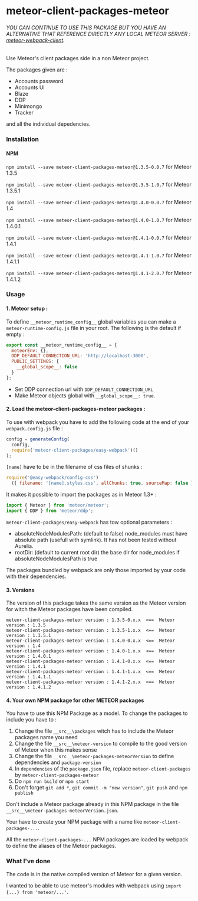 # meteor-client-packages-meteor

###### YOU CAN CONTINUE TO USE THIS PACKAGE BUT YOU HAVE AN ALTERNATIVE THAT REFERENCE DIRECTLY ANY LOCAL METEOR SERVER : [meteor-webpack-client](https://www.npmjs.com/package/meteor-webpack-client).

Use Meteor's client packages side in a non Meteor project.

The packages given are :
- Accounts password
- Accounts UI
- Blaze
- DDP
- Minimongo
- Tracker

and all the individual depedencies.

### Installation

#### NPM
`npm install --save meteor-client-packages-meteor@1.3.5-0.0.7` for Meteor 1.3.5

`npm install --save meteor-client-packages-meteor@1.3.5-1.0.7` for Meteor 1.3.5.1

`npm install --save meteor-client-packages-meteor@1.4.0-0.0.7` for Meteor 1.4

`npm install --save meteor-client-packages-meteor@1.4.0-1.0.7` for Meteor 1.4.0.1

`npm install --save meteor-client-packages-meteor@1.4.1-0.0.7` for Meteor 1.4.1

`npm install --save meteor-client-packages-meteor@1.4.1-1.0.7` for Meteor 1.4.1.1

`npm install --save meteor-client-packages-meteor@1.4.1-2.0.7` for Meteor 1.4.1.2

### Usage

#### 1. Meteor setup :

To define `__meteor_runtime_config__` global variables you can make a `meteor-runtime-config.js` file in your root.
The following is the default if empty :
```js
export const __meteor_runtime_config__ = {
  meteorEnv: {},
  DDP_DEFAULT_CONNECTION_URL: 'http://localhost:3000',
  PUBLIC_SETTINGS: {
    __global_scope__: false
  }
};
```
* Set DDP connection url with `DDP_DEFAULT_CONNECTION_URL`
* Make Meteor objects global with `__global_scope__: true`.

#### 2. Load the meteor-client-packages-meteor packages :

   To use with webpack you have to add the following code at the end of your `webpack.config.js` file :
```js
config = generateConfig(
  config,
  require('meteor-client-packages/easy-webpack')()
);
```

   `[name]` have to be in the filename of css files of shunks :
```js
require('@easy-webpack/config-css')
  ({ filename: '[name].styles.css', allChunks: true, sourceMap: false }),

```

   It makes it possible to import the packages as in Meteor 1.3+ :
```js
import { Meteor } from 'meteor/meteor';
import { DDP } from 'meteor/ddp';
```

`meteor-client-packages/easy-webpack` has tow optional parameters :
- absoluteNodeModulesPath: (default to false) node_modules must have absolute path (usefull with symlink). It has not been tested without Aurelia.
- rootDir: (default to current root dir) the base dir for node_modules if absoluteNodeModulesPath is true

The packages bundled by webpack are only those imported by your code with their dependencies.

#### 3. Versions

   The version of this package takes the same version as the Meteor version for witch the Meteor packages have been compiled.
```http
meteor-client-packages-meteor version : 1.3.5-0.x.x  <==  Meteor version : 1.3.5
meteor-client-packages-meteor version : 1.3.5-1.x.x  <==  Meteor version : 1.3.5.1
meteor-client-packages-meteor version : 1.4.0-0.x.x  <==  Meteor version : 1.4
meteor-client-packages-meteor version : 1.4.0-1.x.x  <==  Meteor version : 1.4.0.1
meteor-client-packages-meteor version : 1.4.1-0.x.x  <==  Meteor version : 1.4.1
meteor-client-packages-meteor version : 1.4.1-1.x.x  <==  Meteor version : 1.4.1.1
meteor-client-packages-meteor version : 1.4.1-2.x.x  <==  Meteor version : 1.4.1.2
```

#### 4. Your own NPM package for other METEOR packages
  You have to use this NPM Package as a model. To change the packages to include you have to :
  1. Change the file `__src__\packages` witch has to include the Meteor packages name you need
  2. Change the file `__src__\meteor-version` to compile to the good version of Meteor when this makes sense
  3. Change the file `__src__\meteor-packages-meteorVersion` to define dependencies and `package-version`
  4. In `dependencies` of the `package.json` file, replace `meteor-client-packages` by `meteor-client-packages-meteor` 
  5. Do `npm run build` or `npm start`
  6. Don't forget `git add *`, `git commit -m "new version"`, `git push` and `npm publish`

   Don't include a Meteor package already in this NPM package in the file `__src__\meteor-packages-meteorVersion.json`.

   Your have to create your NPM package with a name like `meteor-client-packages-...`.

   All the `meteor-client-packages-...` NPM packages are loaded by webpack to define the aliases of the Meteor packages.

### What I've done
The code is in the native compiled version of Meteor for a given version.

I wanted to be able to use meteor's modules with webpack using `import {...} from 'meteor/...'`.

